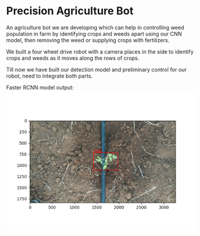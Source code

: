 # Precision Agriculture Bot

An agriculture bot we are developing which can help in controlling weed population in farm by identifying crops and weeds apart using our CNN model, then removing the weed or supplying crops with fertilizers.

We built a four wheel drive robot with a camera places in the side to identify crops and weeds as it moves along the rows of crops.

Till now we have built our detection model and preliminary control for our robot, need to integrate both parts.


Faster RCNN model output:<br>
<img src="test.png">
